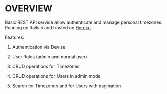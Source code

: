 # OVERVIEW

Basic REST API service allow authenticate and manage personal timezones. Running on Rails 5 and hosted on [Heroku](https://immense-taiga-97938.herokuapp.com 'App is Here') 

Features:

1. Authentication via Devise

2. User Roles (admin and normal user)

3. CRUD operations for Timezones 

4. CRUD operations for Users in admin mode

5. Search for Timezones and for Users with pagination